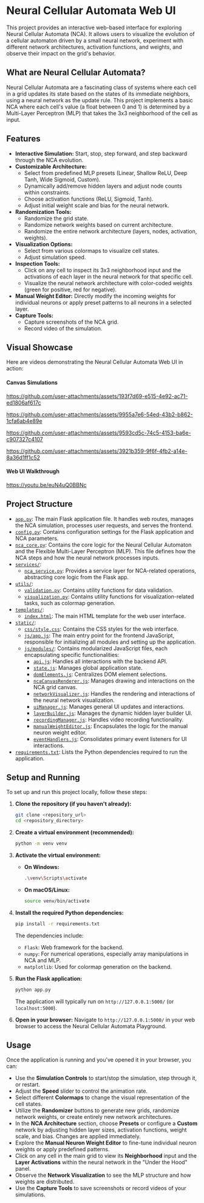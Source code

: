# Neural Cellular Automata Web UI

This project provides an interactive web-based interface for exploring Neural Cellular Automata (NCA). It allows users to visualize the evolution of a cellular automaton driven by a small neural network, experiment with different network architectures, activation functions, and weights, and observe their impact on the grid's behavior.

## What are Neural Cellular Automata?

Neural Cellular Automata are a fascinating class of systems where each cell in a grid updates its state based on the states of its immediate neighbors, using a neural network as the update rule. This project implements a basic NCA where each cell's value (a float between 0 and 1) is determined by a Multi-Layer Perceptron (MLP) that takes the 3x3 neighborhood of the cell as input.

## Features

*   **Interactive Simulation:** Start, stop, step forward, and step backward through the NCA evolution.
*   **Customizable Architecture:**
    *   Select from predefined MLP presets (Linear, Shallow ReLU, Deep Tanh, Wide Sigmoid, Custom).
    *   Dynamically add/remove hidden layers and adjust node counts within constraints.
    *   Choose activation functions (ReLU, Sigmoid, Tanh).
    *   Adjust initial weight scale and bias for the neural network.
*   **Randomization Tools:**
    *   Randomize the grid state.
    *   Randomize network weights based on current architecture.
    *   Randomize the entire network architecture (layers, nodes, activation, weights).
*   **Visualization Options:**
    *   Select from various colormaps to visualize cell states.
    *   Adjust simulation speed.
*   **Inspection Tools:**
    *   Click on any cell to inspect its 3x3 neighborhood input and the activations of each layer in the neural network for that specific cell.
    *   Visualize the neural network architecture with color-coded weights (green for positive, red for negative).
*   **Manual Weight Editor:** Directly modify the incoming weights for individual neurons or apply preset patterns to all neurons in a selected layer.
*   **Capture Tools:**
    *   Capture screenshots of the NCA grid.
    *   Record video of the simulation.

## Visual Showcase

Here are videos demonstrating the Neural Cellular Automata Web UI in action:

#### Canvas Simulations



https://github.com/user-attachments/assets/193f7d69-e515-4e92-ac71-ed1806af617c



https://github.com/user-attachments/assets/9955a7e6-54ed-43b2-b862-1cfa6ab4e89e



https://github.com/user-attachments/assets/9593cd5c-74c5-4153-ba6e-c907327c4107



https://github.com/user-attachments/assets/3921b359-9f6f-4fb2-a14e-8a36d1ff1c52



#### Web UI Walkthrough

https://youtu.be/euN4uQ0BBNc

## Project Structure

*   [`app.py`](app.py): The main Flask application file. It handles web routes, manages the NCA simulation, processes user requests, and serves the frontend.
*   [`config.py`](config.py): Contains configuration settings for the Flask application and NCA parameters.
*   [`nca_core.py`](nca_core.py): Contains the core logic for the Neural Cellular Automaton and the Flexible Multi-Layer Perceptron (MLP). This file defines how the NCA steps and how the neural network processes inputs.
*   [`services/`](services/):
    *   [`nca_service.py`](services/nca_service.py): Provides a service layer for NCA-related operations, abstracting core logic from the Flask app.
*   [`utils/`](utils/):
    *   [`validation.py`](utils/validation.py): Contains utility functions for data validation.
    *   [`visualization.py`](utils/visualization.py): Contains utility functions for visualization-related tasks, such as colormap generation.
*   [`templates/`](templates/):
    *   [`index.html`](templates/index.html): The main HTML template for the web user interface.
*   [`static/`](static/):
    *   [`css/style.css`](static/css/style.css): Contains the CSS styles for the web interface.
    *   [`js/app.js`](static/js/app.js): The main entry point for the frontend JavaScript, responsible for initializing all modules and setting up the application.
    *   [`js/modules/`](static/js/modules/): Contains modularized JavaScript files, each encapsulating specific functionalities:
        *   [`api.js`](static/js/modules/api.js): Handles all interactions with the backend API.
        *   [`state.js`](static/js/modules/state.js): Manages global application state.
        *   [`domElements.js`](static/js/modules/domElements.js): Centralizes DOM element selections.
        *   [`ncaCanvasRenderer.js`](static/js/modules/ncaCanvasRenderer.js): Manages drawing and interactions on the NCA grid canvas.
        *   [`networkVisualizer.js`](static/js/modules/networkVisualizer.js): Handles the rendering and interactions of the neural network visualization.
        *   [`uiManager.js`](static/js/modules/uiManager.js): Manages general UI updates and interactions.
        *   [`layerBuilder.js`](static/js/modules/layerBuilder.js): Manages the dynamic hidden layer builder UI.
        *   [`recordingManager.js`](static/js/modules/recordingManager.js): Handles video recording functionality.
        *   [`manualWeightEditor.js`](static/js/modules/manualWeightEditor.js): Encapsulates the logic for the manual neuron weight editor.
        *   [`eventHandlers.js`](static/js/modules/eventHandlers.js): Consolidates primary event listeners for UI interactions.
*   [`requirements.txt`](requirements.txt): Lists the Python dependencies required to run the application.

## Setup and Running

To set up and run this project locally, follow these steps:

1.  **Clone the repository (if you haven't already):**
    ```bash
    git clone <repository_url>
    cd <repository_directory>
    ```

2.  **Create a virtual environment (recommended):**
    ```bash
    python -m venv venv
    ```

3.  **Activate the virtual environment:**
    *   **On Windows:**
        ```bash
        .\venv\Scripts\activate
        ```
    *   **On macOS/Linux:**
        ```bash
        source venv/bin/activate
        ```

4.  **Install the required Python dependencies:**
    ```bash
    pip install -r requirements.txt
    ```
    The dependencies include:
    *   `Flask`: Web framework for the backend.
    *   `numpy`: For numerical operations, especially array manipulations in NCA and MLP.
    *   `matplotlib`: Used for colormap generation on the backend.

5.  **Run the Flask application:**
    ```bash
    python app.py
    ```
    The application will typically run on `http://127.0.0.1:5000/` (or `localhost:5000`).

6.  **Open in your browser:**
    Navigate to `http://127.0.0.1:5000/` in your web browser to access the Neural Cellular Automata Playground.

## Usage

Once the application is running and you've opened it in your browser, you can:

*   Use the **Simulation Controls** to start/stop the simulation, step through it, or restart.
*   Adjust the **Speed** slider to control the animation rate.
*   Select different **Colormaps** to change the visual representation of the cell states.
*   Utilize the **Randomizer** buttons to generate new grids, randomize network weights, or create entirely new network architectures.
*   In the **NCA Architecture** section, choose **Presets** or configure a **Custom** network by adjusting hidden layer sizes, activation functions, weight scale, and bias. Changes are applied immediately.
*   Explore the **Manual Neuron Weight Editor** to fine-tune individual neuron weights or apply predefined patterns.
*   Click on any cell in the main grid to view its **Neighborhood** input and the **Layer Activations** within the neural network in the "Under the Hood" panel.
*   Observe the **Network Visualization** to see the MLP structure and how weights are distributed.
*   Use the **Capture Tools** to save screenshots or record videos of your simulations.
